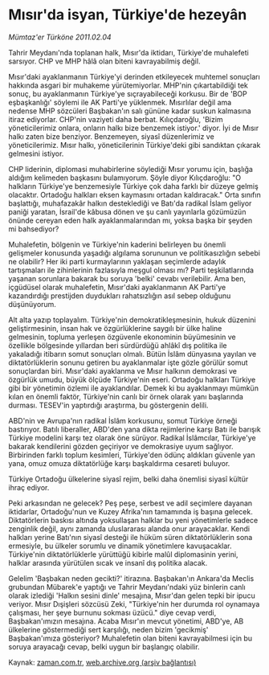 # Mısır'da isyan, Türkiye'de hezeyân

*Mümtaz'er Türköne 2011.02.04*

<td class="columnist-detail">
<p>Tahrir Meydanı'nda toplanan halk, Mısır'da iktidarı, Türkiye'de muhalefeti sarsıyor. CHP ve MHP hâlâ olan biteni kavrayabilmiş değil.</p>
<p>
<div id="haberMetinDiv">
<p>Mısır'daki ayaklanmanın Türkiye'yi derinden etkileyecek muhtemel sonuçları hakkında asgari bir muhakeme yürütemiyorlar. MHP'nin çıkartabildiği tek sonuç, bu ayaklanmanın Türkiye'ye sıçrayabileceği korkusu. Bir de 'BOP eşbaşkanlığı' söylemi ile AK Parti'ye yüklenmek. Mısırlılar değil ama nedense MHP sözcüleri Başbakan'ın salı gününe kadar suskun kalmasına itiraz ediyorlar. CHP'nin vaziyeti daha berbat. Kılıçdaroğlu, 'Bizim yöneticilerimiz onlara, onların halkı bize benzemek istiyor.' diyor. İyi de Mısır halkı zaten bize benziyor. Benzemeyen, siyasî düzenlerimiz ve yöneticilerimiz. Mısır halkı, yöneticilerinin Türkiye'deki gibi sandıktan çıkarak gelmesini istiyor. 
<p>CHP liderinin, diplomasi muhabirlerine söylediği Mısır yorumu için, başlığa aldığım kelimeden başkasını bulamıyorum. Şöyle diyor Kılıçdaroğlu: "O halkların Türkiye'ye benzemesiyle Türkiye çok daha farklı bir düzeye gelmiş olacaktır. Ortadoğu halkları eksen kaymasını ortadan kaldıracak." Orta sınıfın başlattığı, muhafazakâr halkın desteklediği ve Batı'da radikal İslam geliyor paniği yaratan, İsrail'de kâbusa dönen ve şu canlı yayınlarla gözümüzün önünde cereyan eden halk ayaklanmalarından mı, yoksa başka bir şeyden mi bahsediyor?
<p>Muhalefetin, bölgenin ve Türkiye'nin kaderini belirleyen bu önemli gelişmeler konusunda yaşadığı algılama sorununun ve politikasızlığın sebebi ne olabilir? Her iki parti kurmaylarının yaklaşan seçimlerde adaylık tartışmaları ile zihinlerinin fazlasıyla meşgul olması mı? Parti teşkilatlarında yaşanan sorunlara bakarak bu soruya 'belki' cevabı verilebilir. Ama ben, içgüdüsel olarak muhalefetin, Mısır'daki ayaklanmanın AK Parti'ye kazandırdığı prestijden duydukları rahatsızlığın asıl sebep olduğunu düşünüyorum.
<p>Alt alta yazıp toplayalım. Türkiye'nin demokratikleşmesinin, hukuk düzenini geliştirmesinin, insan hak ve özgürlüklerine saygılı bir ülke haline gelmesinin, topluma yerleşen özgüvenle ekonominin büyümesinin ve özellikle bölgesinde yıllardan beri sürdürdüğü ahlâkî dış politika ile yakaladığı itibarın somut sonuçları olmalı. Bütün İslâm dünyasına yayılan ve diktatörlüklerin sonunu getiren bu ayaklanmalar işte gözle görülür somut sonuçlardan biri. Mısır'daki ayaklanma ve Mısır halkının demokrasi ve özgürlük umudu, büyük ölçüde Türkiye'nin eseri. Ortadoğu halkları Türkiye gibi bir yönetimin özlemi ile ayaklandılar. Demek ki bu ayaklanmayı mümkün kılan en önemli faktör, Türkiye'nin canlı bir örnek olarak yanı başlarında durması. TESEV'in yaptırdığı araştırma, bu göstergenin delili.
<p>ABD'nin ve Avrupa'nın radikal İslâm korkusunu, somut Türkiye örneği bastırıyor. Batılı liberaller, ABD'den yana dikta rejimlerine karşı Batı ile barışık Türkiye modelini karşı tez olarak öne sürüyor. Radikal İslâmcılar, Türkiye'ye bakarak kendilerini gözden geçiriyor ve demokrasiye uyum sağlıyor. Birbirinden farklı toplum kesimleri, Türkiye'den ödünç aldıkları güvenle yan yana, omuz omuza diktatörlüğe karşı başkaldırma cesareti buluyor.
<p>Türkiye Ortadoğu ülkelerine siyasî rejim, belki daha önemlisi siyasî kültür ihraç ediyor.
<p>Peki arkasından ne gelecek? Peş peşe, serbest ve adil seçimlere dayanan iktidarlar, Ortadoğu'nun ve Kuzey Afrika'nın tamamında iş başına gelecek. Diktatörlerin baskısı altında yoksullaşan halklar bu yeni yönetimlerle sadece zenginlik değil, aynı zamanda uluslararası alanda onur arayacaklar. Kendi halkları yerine Batı'nın siyasî desteği ile hüküm süren diktatörlüklerin sona ermesiyle, bu ülkeler sorumlu ve dinamik yönetimlere kavuşacaklar. Türkiye'nin diktatörlüklerle yürüttüğü kibirle malûl diplomasinin yerini, halklar arasında yürütülen sıcak ve insanî dış politika alacak.
<p>Gelelim 'Başbakan neden gecikti?' itirazına. Başbakan'ın Ankara'da Meclis grubundan Mübarek'e yaptığı ve Tahrir Meydanı'ndaki yüz binlerin canlı olarak izlediği 'Halkın sesini dinle' mesajına, Mısır'dan gelen tepki bir ipucu veriyor. Mısır Dışişleri sözcüsü Zeki, "Türkiye'nin her durumda rol oynamaya çalışması, her şeye burnunu sokması üzücü." diye cevap verdi, Başbakan'ımızın mesajına. Acaba Mısır'ın mevcut yönetimi, ABD'ye, AB ülkelerine göstermediği sert karşılığı, neden bizim 'gecikmiş' Başbakan'ımıza gösteriyor? Muhalefetin olan biteni kavrayabilmesi için bu soruya arayacağı cevap, belki uygun bir başlangıç olabilir. </p></p></p></p></p></p></p></p></div>
</p>
<a href="http://web.archive.org/web/20110209053527/mailto:m.turkone@zaman.com.tr">
</a></td>

Kaynak: [zaman.com.tr](http://zaman.com.tr/yazar.do?yazino=1088733), [web.archive.org (arşiv bağlantısı)](http://web.archive.org/web/20110209053527/http://www.zaman.com.tr:80/yazar.do?yazino=1088733)
